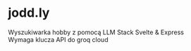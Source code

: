 # jodd.ly
Wyszukiwarka hobby z pomocą LLM
Stack Svelte & Express  
Wymaga klucza API do groq cloud  